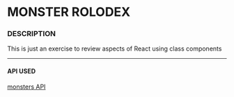 # MONSTER ROLODEX

### DESCRIPTION

This is just an exercise to review aspects of React using class components

---

#### API USED

[monsters API](https://jsonplaceholder.typicode.com/users)



